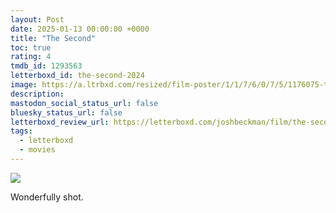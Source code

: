 ```yaml
---
layout: Post
date: 2025-01-13 00:00:00 +0000
title: "The Second"
toc: true
rating: 4
tmdb_id: 1293563
letterboxd_id: the-second-2024
image: https://a.ltrbxd.com/resized/film-poster/1/1/7/6/0/7/5/1176075-the-second-0-600-0-900-crop.jpg?v=3c85c79b04
description: 
mastodon_social_status_url: false
bluesky_status_url: false
letterboxd_review_url: https://letterboxd.com/joshbeckman/film/the-second-2024/
tags:
  - letterboxd
  - movies
---
```


 <p><img src="https://a.ltrbxd.com/resized/film-poster/1/1/7/6/0/7/5/1176075-the-second-0-600-0-900-crop.jpg?v=3c85c79b04"/></p> <p>Wonderfully shot.</p> 
